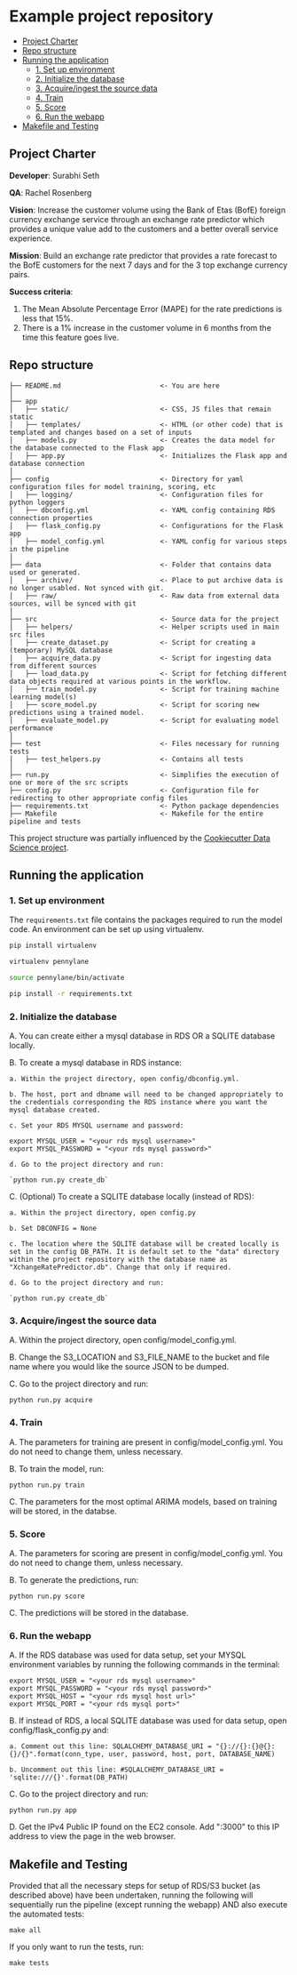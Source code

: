 # Example project repository

<!-- toc -->

- [Project Charter](#project-charter)
- [Repo structure](#repo-structure)
- [Running the application](#running-the-application)
  * [1. Set up environment](#1-set-up-environment)
  * [2. Initialize the database](#2-initialize-the-database)
  * [3. Acquire/ingest the source data](#3-acquireingest-the-source-data)
  * [4. Train](#4-train)
  * [5. Score](#5-score)
  * [6. Run the webapp](#6-run-the-webapp)
- [Makefile and Testing](#makefile-and-testing)

<!-- tocstop -->

## Project Charter 
**Developer**: Surabhi Seth

**QA**: Rachel Rosenberg

**Vision**: Increase the customer volume using the Bank of Etas (BofE) foreign currency exchange service through an exchange rate predictor which provides a unique value add to the customers and a better overall service experience. 

**Mission**: Build an exchange rate predictor that provides a rate forecast to the BofE customers for the next 7 days and for the 3 top exchange currency pairs.

**Success criteria**: 
1. The Mean Absolute Percentage Error (MAPE) for the rate predictions is less that 15%.
2. There is a 1% increase in the customer volume in 6 months from the time this feature goes live.
  

## Repo structure 

```
├── README.md                         <- You are here
│
├── app
│   ├── static/                       <- CSS, JS files that remain static 
│   ├── templates/                    <- HTML (or other code) that is templated and changes based on a set of inputs
│   ├── models.py                     <- Creates the data model for the database connected to the Flask app 
│   ├── app.py                        <- Initializes the Flask app and database connection
│
├── config                            <- Directory for yaml configuration files for model training, scoring, etc
│   ├── logging/                      <- Configuration files for python loggers
│   ├── dbconfig.yml                  <- YAML config containing RDS connection properties
│   ├── flask_config.py               <- Configurations for the Flask app
│   ├── model_config.yml              <- YAML config for various steps in the pipeline
│
├── data                              <- Folder that contains data used or generated. 
│   ├── archive/                      <- Place to put archive data is no longer usabled. Not synced with git. 
│   ├── raw/                          <- Raw data from external data sources, will be synced with git
│
├── src                               <- Source data for the project 
│   ├── helpers/                      <- Helper scripts used in main src files 
│   ├── create_dataset.py             <- Script for creating a (temporary) MySQL database 
│   ├── acquire_data.py               <- Script for ingesting data from different sources 
│   ├── load_data.py                  <- Script for fetching different data objects required at various points in the workflow.
│   ├── train_model.py                <- Script for training machine learning model(s)
│   ├── score_model.py                <- Script for scoring new predictions using a trained model.
│   ├── evaluate_model.py             <- Script for evaluating model performance 
│
├── test                              <- Files necessary for running tests
│   ├── test_helpers.py               <- Contains all tests
│
├── run.py                            <- Simplifies the execution of one or more of the src scripts 
├── config.py                         <- Configuration file for redirecting to other appropriate config files
├── requirements.txt                  <- Python package dependencies 
├── Makefile                          <- Makefile for the entire pipeline and tests
```
This project structure was partially influenced by the [Cookiecutter Data Science project](https://drivendata.github.io/cookiecutter-data-science/).


## Running the application 
### 1. Set up environment 

The `requirements.txt` file contains the packages required to run the model code. An environment can be set up using virtualenv. 


```bash
pip install virtualenv

virtualenv pennylane

source pennylane/bin/activate

pip install -r requirements.txt

```


### 2. Initialize the database 

A. You can create either a mysql database in RDS OR a SQLITE database locally.

B. To create a mysql database in RDS instance:

    a. Within the project directory, open config/dbconfig.yml.
    
    b. The host, port and dbname will need to be changed appropriately to the credentials corresponding the RDS instance where you want the mysql database created.
    
    c. Set your RDS MYSQL username and password:
    
    export MYSQL_USER = "<your rds mysql username>"
    export MYSQL_PASSWORD = "<your rds mysql password>"
    
    d. Go to the project directory and run:

    `python run.py create_db`

C. (Optional) To create a SQLITE database locally (instead of RDS):

    a. Within the project directory, open config.py
    
    b. Set DBCONFIG = None
    
    c. The location where the SQLITE database will be created locally is set in the config DB_PATH. It is default set to the "data" directory within the project repository with the database name as "XchangeRatePredictor.db". Change that only if required.
    
    d. Go to the project directory and run:
    
    `python run.py create_db`


### 3. Acquire/ingest the source data
A. Within the project directory, open config/model_config.yml.

B. Change the S3_LOCATION and S3_FILE_NAME to the bucket and file name where you would like the source JSON to be dumped.

C. Go to the project directory and run:

`python run.py acquire`

### 4. Train
A. The parameters for training are present in config/model_config.yml. You do not need to change them, unless necessary.

B. To train the model, run:

`python run.py train`

C. The parameters for the most optimal ARIMA models, based on training will be stored, in the databse.


### 5. Score
A. The parameters for scoring are present in config/model_config.yml. You do not need to change them, unless necessary.

B. To generate the predictions, run:

`python run.py score`

C. The predictions will be stored in the database.

### 6. Run the webapp
A. If the RDS database was used for data setup, set your MYSQL environment variables by running the following commands in the terminal:

	export MYSQL_USER = "<your rds mysql username>"
	export MYSQL_PASSWORD = "<your rds mysql password>"
	export MYSQL_HOST = "<your rds mysql host url>" 
	export MYSQL_PORT = "<your rds mysql port>"

B. If instead of RDS, a local SQLITE database was used for data setup, open config/flask_config.py and:

    a. Comment out this line: SQLALCHEMY_DATABASE_URI = "{}://{}:{}@{}:{}/{}".format(conn_type, user, password, host, port, DATABASE_NAME)
    
    b. Uncomment out this line: #SQLALCHEMY_DATABASE_URI = 'sqlite:///{}'.format(DB_PATH)

C. Go to the project directory and run:

`python run.py app`

D. Get the IPv4 Public IP found on the EC2 console. Add ":3000" to this IP address to view the page in the web browser.

## Makefile and Testing
Provided that all the necessary steps for setup of RDS/S3 bucket (as described above) have been undertaken, running the following will sequentially run the pipeline (except running the webapp) AND also execute the automated tests:
 
`make all`

If you only want to run the tests, run:

`make tests`